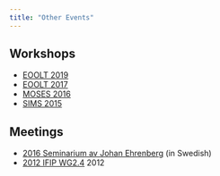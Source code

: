 ```yaml
---
title: "Other Events"
---
```


## Workshops

* [EOOLT 2019](https://www.eoolt.org/2019)
* [EOOLT 2017](https://www.eoolt.org/2017)
* [MOSES 2016](/events/moses-2016)
* [SIMS 2015](/events/sims-2015)

## Meetings

* [2016 Seminarium av Johan Ehrenberg](/events/othermeetings/seminarium-av-johan-ehrenberg) (in Swedish)
* [2012 IFIP WG2.4](/events/othermeetings/ifip-wg24) 2012
